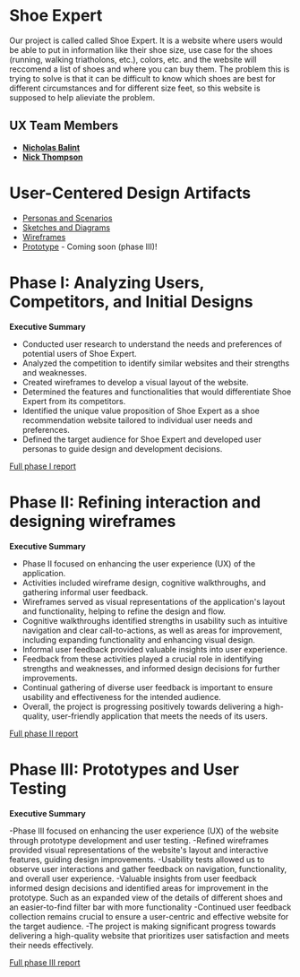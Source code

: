 # Shoe Expert

Our project is called called Shoe Expert. It is a website where users would be able to put in information like their shoe size, use case for the shoes (running, walking triatholons, etc.), colors, etc. and the website will reccomend a list of shoes and where you can buy them. The problem this is trying to solve is that it can be difficult to know which shoes are best for different circumstances and for different size feet, so this website is supposed to help alieviate the problem.

## UX Team Members

* **[Nicholas Balint](https://usabilityengineering.github.io/ux-portfolio-NickBalint/)**  
* **[Nick Thompson](https://usabilityengineering.github.io/ux-portfolio-SupremeFonzie/)**  

# User-Centered Design Artifacts
 

* [Personas and Scenarios](personas/)
* [Sketches and Diagrams](sketches/)
* [Wireframes](wireframes/)
* [Prototype](#) - Coming soon (phase III)!

# Phase I: Analyzing Users, Competitors, and Initial Designs

**Executive Summary**

- Conducted user research to understand the needs and preferences of potential users of Shoe Expert.  
- Analyzed the competition to identify similar websites and their strengths and weaknesses.  
- Created wireframes to develop a visual layout of the website.  
- Determined the features and functionalities that would differentiate Shoe Expert from its competitors.  
- Identified the unique value proposition of Shoe Expert as a shoe recommendation website tailored to individual user needs and preferences.  
- Defined the target audience for Shoe Expert and developed user personas to guide design and development decisions. 

[Full phase I report](phaseI/)

# Phase II: Refining interaction and designing wireframes

**Executive Summary**

- Phase II focused on enhancing the user experience (UX) of the application.  
- Activities included wireframe design, cognitive walkthroughs, and gathering informal user feedback.  
- Wireframes served as visual representations of the application's layout and functionality, helping to refine the design and flow.  
- Cognitive walkthroughs identified strengths in usability such as intuitive navigation and clear call-to-actions, as well as areas for improvement, including expanding functionality and enhancing visual design.  
- Informal user feedback provided valuable insights into user experience.  
- Feedback from these activities played a crucial role in identifying strengths and weaknesses, and informed design decisions for further improvements.  
- Continual gathering of diverse user feedback is important to ensure usability and effectiveness for the intended audience.  
- Overall, the project is progressing positively towards delivering a high-quality, user-friendly application that meets the needs of its users.  

[Full phase II report](phaseII/)

# Phase III: Prototypes and User Testing

**Executive Summary**

-Phase III focused on enhancing the user experience (UX) of the website through prototype development and user testing.
-Refined wireframes provided visual representations of the website's layout and interactive features, guiding design improvements.
-Usability tests allowed us to observe user interactions and gather feedback on navigation, functionality, and overall user experience.
-Valuable insights from user feedback informed design decisions and identified areas for improvement in the prototype. Such as an expanded view of the details of different shoes and an easier-to-find filter bar with more functionality
-Continued user feedback collection remains crucial to ensure a user-centric and effective website for the target audience.
-The project is making significant progress towards delivering a high-quality website that prioritizes user satisfaction and meets their needs effectively.


[Full phase III report](phaseIII/)
